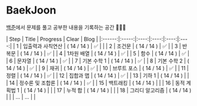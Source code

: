 # BaekJoon
[백준](https://www.acmicpc.net/)에서 문제를 풀고 공부한 내용을 기록하는 공간 ✍🏻✨


| Step | Title | Progress | Clear | Blog |
|:------:|:-----:|:----:|:----:|:----:|:----:|
| 1  | 입출력과 사칙연산  | ( 14 / 14 ) | ✅ | |
| 2  | 조건문 | ( 14 / 14 ) | ✅ |
| 3  | 반복문 | ( 14 / 14 ) | ✅ |
| 4  |  1차원 배열 | ( 14 / 14 ) | ✅ |
| 5  | 	함수 | ( 14 / 14 ) | ✅ |
| 6  | 	문자열 | ( 14 / 14 ) | ✅ |
| 7  | 	기본 수학 1 | ( 14 / 14 ) | ✅ |
| 8  | 	기본 수학 2 | ( 14 / 14 ) | ✅ |
| 9  | 	재귀 | ( 14 / 14 ) | ✅ |
| 10  |  	브루트 포스 | ( 14 / 14 ) | ✅ |
| 11  | 	정렬 | ( 14 / 14 ) | ✅ |
| 12  | 	집합과 맵 | ( 14 / 14 ) | ✅ |
| 13  |	기하 1 | ( 14 / 14 ) |   |
| 14  |	정수론 및 조합론 | ( 14 / 14 ) | ✅ |
| 15  | 	백트래킹 | ( 14 / 14 ) |   |
| 16  | 	동적 계획법 1 | ( 14 / 14 ) |   |
| 17  | 		누적 합 | ( 14 / 14 ) |   |
| 18  | 		그리디 알고리즘 | ( 14 / 14 ) |   |
| ...  | 	... |   |

